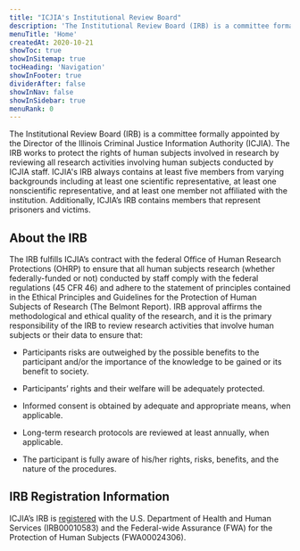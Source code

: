 ```yaml
---
title: "ICJIA's Institutional Review Board"
description: 'The Institutional Review Board (IRB) is a committee formally appointed by the Director of the Illinois Criminal Justice Information Authority (ICJIA). The IRB works to protect the rights of human subjects involved in research by reviewing all research activities involving human subjects conducted by ICJIA staff.'
menuTitle: 'Home'
createdAt: 2020-10-21
showToc: true
showInSitemap: true
tocHeading: 'Navigation'
showInFooter: true
dividerAfter: false
showInNav: false
showInSidebar: true
menuRank: 0
---
```


The Institutional Review Board (IRB) is a committee formally appointed by the Director of the Illinois Criminal Justice Information Authority (ICJIA). The IRB works to protect the rights of human subjects involved in research by reviewing all research activities involving human subjects conducted by ICJIA staff. ICJIA's IRB always contains at least five members from varying backgrounds including at least one scientific representative, at least one nonscientific representative, and at least one member not affiliated with the institution. Additionally, ICJIA’s IRB contains members that represent prisoners and victims.

## About the IRB

The IRB fulfills ICJIA’s contract with the federal Office of Human Research Protections (OHRP) to ensure that all human subjects research (whether federally-funded or not) conducted by staff comply with the federal regulations (45 CFR 46) and adhere to the statement of principles contained in the Ethical Principles and Guidelines for the Protection of Human Subjects of Research (The Belmont Report). IRB approval affirms the methodological and ethical quality of the research, and it is the primary responsibility of the IRB to review research activities that involve human subjects or their data to ensure that:

- Participants risks are outweighed by the possible benefits to the participant and/or the importance of the knowledge to be gained or its benefit to society.

- Participants’ rights and their welfare will be adequately protected.

- Informed consent is obtained by adequate and appropriate means, when applicable.

- Long-term research protocols are reviewed at least annually, when applicable.

- The participant is fully aware of his/her rights, risks, benefits, and the nature of the procedures.

## IRB Registration Information

ICJIA’s IRB is [registered](https://ohrp.cit.nih.gov/search/IrbDtl.aspx) with the U.S. Department of Health and Human Services (IRB00010583) and the Federal-wide Assurance (FWA) for the Protection of Human Subjects (FWA00024306).
